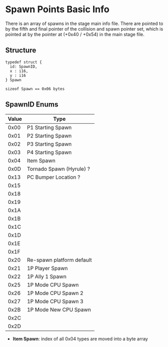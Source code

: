 # Spawn Points Basic Info
There is an array of spawns in the stage main info file. There are pointed to by the
fifth and final pointer of the collision and spawn pointer set, which is pointed at by the 
pointer at (+0x40 / +0x54) in the main stage file.

## Structure
```
typedef struct {
  id: SpawnID,
  x : i16,
  y : i16
} Spawn

sizeof Spawn == 0x06 bytes
```

## SpawnID Enums
| Value | Type  |
|-------|-------|
| 0x00  | P1 Starting Spawn |
| 0x01  | P2 Starting Spawn |
| 0x02  | P3 Starting Spawn |
| 0x03  | P4 Starting Spawn |
| 0x04  | Item Spawn |
| 0x0D  | Tornado Spawn (Hyrule) ?|
| 0x13  | PC Bumper Location ?|
| 0x15  |
| 0x18  |
| 0x19  |
| 0x1A  |
| 0x1B  |
| 0x1C  |
| 0x1D  |
| 0x1E  |
| 0x1F  |
| 0x20  | Re-spawn platform default |
| 0x21  | 1P Player Spawn |
| 0x22  | 1P Ally 1 Spawn |
| 0x25  | 1P Mode CPU Spawn |
| 0x26  | 1P Mode CPU Spawn 2 |
| 0x27  | 1P Mode CPU Spawn 3 |
| 0x2B  | 1P Mode New CPU Spawn |
| 0x2C  |
| 0x2D  |

* **Item Spawn**: index of all 0x04 types are moved into a byte array
